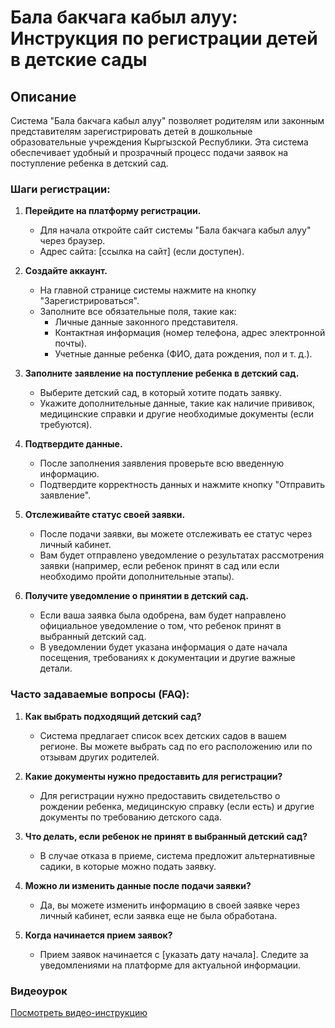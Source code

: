# Бала бакчага кабыл алуу: Инструкция по регистрации детей в детские сады

## Описание

Система "Бала бакчага кабыл алуу" позволяет родителям или законным представителям зарегистрировать детей в дошкольные образовательные учреждения Кыргызской Республики. Эта система обеспечивает удобный и прозрачный процесс подачи заявок на поступление ребенка в детский сад.

### Шаги регистрации:

1. **Перейдите на платформу регистрации.**

   - Для начала откройте сайт системы "Бала бакчага кабыл алуу" через браузер.
   - Адрес сайта: [ссылка на сайт] (если доступен).

2. **Создайте аккаунт.**

   - На главной странице системы нажмите на кнопку "Зарегистрироваться".
   - Заполните все обязательные поля, такие как:
     - Личные данные законного представителя.
     - Контактная информация (номер телефона, адрес электронной почты).
     - Учетные данные ребенка (ФИО, дата рождения, пол и т. д.).

3. **Заполните заявление на поступление ребенка в детский сад.**
   - Выберите детский сад, в который хотите подать заявку.
   - Укажите дополнительные данные, такие как наличие прививок, медицинские справки и другие необходимые документы (если требуются).
4. **Подтвердите данные.**

   - После заполнения заявления проверьте всю введенную информацию.
   - Подтвердите корректность данных и нажмите кнопку "Отправить заявление".

5. **Отслеживайте статус своей заявки.**

   - После подачи заявки, вы можете отслеживать ее статус через личный кабинет.
   - Вам будет отправлено уведомление о результатах рассмотрения заявки (например, если ребенок принят в сад или если необходимо пройти дополнительные этапы).

6. **Получите уведомление о принятии в детский сад.**
   - Если ваша заявка была одобрена, вам будет направлено официальное уведомление о том, что ребенок принят в выбранный детский сад.
   - В уведомлении будет указана информация о дате начала посещения, требованиях к документации и другие важные детали.

### Часто задаваемые вопросы (FAQ):

1. **Как выбрать подходящий детский сад?**

   - Система предлагает список всех детских садов в вашем регионе. Вы можете выбрать сад по его расположению или по отзывам других родителей.

2. **Какие документы нужно предоставить для регистрации?**

   - Для регистрации нужно предоставить свидетельство о рождении ребенка, медицинскую справку (если есть) и другие документы по требованию детского сада.

3. **Что делать, если ребенок не принят в выбранный детский сад?**

   - В случае отказа в приеме, система предложит альтернативные садики, в которые можно подать заявку.

4. **Можно ли изменить данные после подачи заявки?**

   - Да, вы можете изменить информацию в своей заявке через личный кабинет, если заявка еще не была обработана.

5. **Когда начинается прием заявок?**
   - Прием заявок начинается с [указать дату начала]. Следите за уведомлениями на платформе для актуальной информации.

### Видеоурок

[Посмотреть видео-инструкцию](https://youtube.com/ваше_видео)
